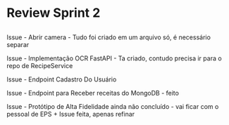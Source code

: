 # Review Sprint 2

##

Issue - Abrir camera - Tudo foi criado em um arquivo só, é necessário separar

Issue - Implementação OCR FastAPI - Ta criado, contudo precisa ir para o repo de RecipeService

Issue - Endpoint Cadastro Do Usuário

Issue - Endpoint para Receber receitas do MongoDB - feito

Issue - Protótipo de Alta Fidelidade ainda não concluído - vai ficar com o pessoal de EPS + Issue feita, apenas refinar

